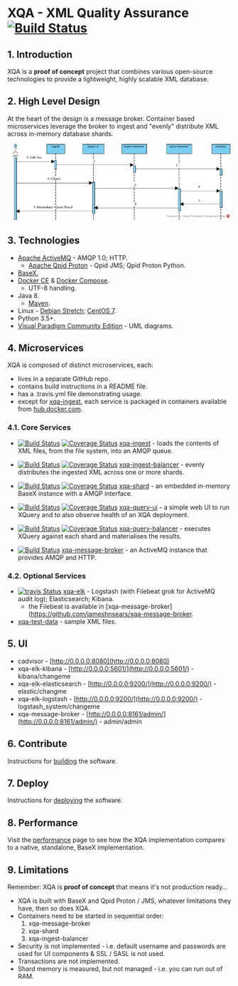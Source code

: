 # XQA - XML Quality Assurance [![Build Status](https://travis-ci.org/jameshnsears/xqa-documentation.svg?branch=master)](https://travis-ci.org/jameshnsears/xqa-documentation)

## 1. Introduction
XQA is a **proof of concept** project that combines various open-source technologies to provide a lightweight, highly scalable XML database.

## 2. High Level Design
At the heart of the design is a message broker. Container based microservices leverage the broker to ingest and "evenly" distribute XML across in-memory database shards.

![High Level Design](uml/high-level-design-sequence-diagram.jpg)

## 3. Technologies
* [Apache ActiveMQ](http://activemq.apache.org/) - AMQP 1.0; HTTP.
    * [Apache Qpid Proton](https://qpid.apache.org/proton/) - Qpid JMS; Qpid Proton Python.
* [BaseX.](http://basex.org/)
* [Docker CE](https://docs.docker.com/engine/) & [Docker Compose](https://docs.docker.com/compose/).
    * UTF-8 handling.
* Java 8.
    * [Maven](https://maven.apache.org/).
* Linux - [Debian Stretch](https://www.debian.org/releases/); [CentOS 7](https://wiki.centos.org/Download).
* Python 3.5+.
* [Visual Paradigm Community Edition](https://www.visual-paradigm.com/download/community.jsp) - UML diagrams.

## 4. Microservices
XQA is composed of distinct microservices, each:
* lives in a separate GitHub repo.
* contains build instructions in a README file.
* has a .travis.yml file demonstrating usage.
* except for [xqa-ingest](https://github.com/jameshnsears/xqa-ingest), each service is packaged in containers available from  [hub.docker.com](https://hub.docker.com/search/?isAutomated=0&isOfficial=0&page=1&pullCount=0&q=jameshnsears&starCount=0).

### 4.1. Core Services
* [![Build Status](https://travis-ci.org/jameshnsears/xqa-ingest.svg?branch=master)](https://travis-ci.org/jameshnsears/xqa-ingest) [![Coverage Status](https://coveralls.io/repos/github/jameshnsears/xqa-ingest/badge.svg?branch=master)](https://coveralls.io/github/jameshnsears/xqa-ingest?branch=master) [xqa-ingest](https://github.com/jameshnsears/xqa-ingest) - loads the contents of XML files, from the file system, into an AMQP queue.

* [![Build Status](https://travis-ci.org/jameshnsears/xqa-ingest-balancer.svg?branch=master)](https://travis-ci.org/jameshnsears/xqa-ingest-balancer) [![Coverage Status](https://coveralls.io/repos/github/jameshnsears/xqa-ingest-balancer/badge.svg?branch=master)](https://coveralls.io/github/jameshnsears/xqa-ingest-balancer?branch=master) [xqa-ingest-balancer](https://github.com/jameshnsears/xqa-ingest-balancer) - evenly distributes the ingested XML across one or more shards.

* [![Build Status](https://travis-ci.org/jameshnsears/xqa-shard.svg?branch=master)](https://travis-ci.org/jameshnsears/xqa-shard) [![Coverage Status](https://coveralls.io/repos/github/jameshnsears/xqa-shard/badge.svg?branch=master)](https://coveralls.io/github/jameshnsears/xqa-shard?branch=master) [xqa-shard](https://github.com/jameshnsears/xqa-shard) - an embedded in-memory BaseX instance with a AMQP interface.

* [![Build Status](https://travis-ci.org/jameshnsears/xqa-query-ui.svg?branch=master)](https://travis-ci.org/jameshnsears/xqa-query-ui) [![Coverage Status](https://coveralls.io/repos/github/jameshnsears/xqa-query-ui/badge.svg?branch=master)](https://coveralls.io/github/jameshnsears/xqa-query-ui?branch=master) [xqa-query-ui](https://github.com/jameshnsears/xqa-query-ui) - a simple web UI to run XQuery and to also observe health of an XQA deployment.

* [![Build Status](https://travis-ci.org/jameshnsears/xqa-query-balancer.svg?branch=master)](https://travis-ci.org/jameshnsears/xqa-query-balancer) [![Coverage Status](https://coveralls.io/repos/github/jameshnsears/xqa-query-balancer/badge.svg?branch=master)](https://coveralls.io/github/jameshnsears/xqa-query-balancer?branch=master) [xqa-query-balancer](https://github.com/jameshnsears/xqa-query-balancer) - executes XQuery against each shard and materialises the results.

* [![Build Status](https://travis-ci.org/jameshnsears/xqa-message-broker.svg?branch=master)](https://travis-ci.org/jameshnsears/xqa-message-broker) [xqa-message-broker](https://github.com/jameshnsears/xqa-message-broker) - an ActiveMQ instance that provides AMQP and HTTP.

### 4.2. Optional Services
* [![travis Status](https://travis-ci.org/jameshnsears/xqa-elk.svg?branch=master)](https://travis-ci.org/jameshnsears/xqa-elk) [xqa-elk](https://github.com/jameshnsears/xqa-elk) - Logstash (with Filebeat grok for ActiveMQ audit log); Elasticsearch; Kibana.
    * the Filebeat is available in [xqa-message-broker](https://github.com/jameshnsears/xqa-message-broker.
* [xqa-test-data](https://github.com/jameshnsears/xqa-test-data) - sample XML files.

## 5. UI
* cadvisor - [http://0.0.0.0:8080](http://0.0.0.0:8080)
* xqa-elk-kibana - [http://0.0.0.0:5601/](http://0.0.0.0:5601/) - kibana/changeme
* xqa-elk-elasticsearch - [http://0.0.0.0:9200/](http://0.0.0.0:9200/) - elastic/changme
* xqa-elk-logstash - [http://0.0.0.0:9200/](http://0.0.0.0:9200/) - logstash_system/changeme
* xqa-message-broker - [http://0.0.0.0:8161/admin/](http://0.0.0.0:8161/admin/) - admin/admin

## 6. Contribute
Instructions for [building](building.md) the software.

## 7. Deploy
Instructions for [deploying](deploying.md) the software.

## 8. Performance
Visit the [performance](performance.md) page to see how the XQA implementation compares to a native, standalone, BaseX implementation.

## 9. Limitations
Remember: XQA is **proof of concept** that means it's not production ready...
* XQA is built with BaseX and Qpid Proton / JMS, whatever limitations they have, then so does XQA.
* Containers need to be started in sequential order:
    1. xqa-message-broker
    2. xqa-shard
    3. xqa-ingest-balancer
* Security is not implemented - i.e. default username and passwords are used for UI components & SSL / SASL is not used.
* Transactions are not implemented.
* Shard memory is measured, but not managed - i.e. you can run out of RAM.
